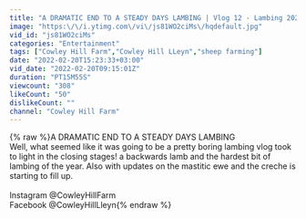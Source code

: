 ```yaml
---
title: "A DRAMATIC END TO A STEADY DAYS LAMBING | Vlog 12 - Lambing 2022"
image: "https:\/\/i.ytimg.com\/vi\/js81WO2ciMs\/hqdefault.jpg"
vid_id: "js81WO2ciMs"
categories: "Entertainment"
tags: ["Cowley Hill Farm","Cowley Hill LLeyn","sheep farming"]
date: "2022-02-20T15:23:33+03:00"
vid_date: "2022-02-20T09:15:01Z"
duration: "PT15M55S"
viewcount: "308"
likeCount: "50"
dislikeCount: ""
channel: "Cowley Hill Farm"
---
```

{% raw %}A DRAMATIC END TO A STEADY DAYS LAMBING<br />Well, what seemed like it was going to be a pretty boring lambing vlog took to light in the closing stages! a backwards lamb and the hardest bit of lambing of the year. Also with updates on the mastitic ewe and the creche is starting to fill up.<br /><br />Instagram @CowleyHillFarm<br />Facebook @CowleyHillLleyn{% endraw %}
